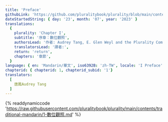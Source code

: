 ```yaml
---
title: 'Preface'
githubLink: 'https://github.com/pluralitybook/plurality/blob/main/contents/traditional-mandarin/1-數位觀照.md'
dateStartedString: { day: '23', month: '07', year: '2023' }
translations:
  {
    plurality: 'Chapter I',
    subtitle: '序章：數位觀照',
    authorsLead: '作者: Audrey Tang, E. Glen Weyl and the Plurality Community',
    translatorsLead: '譯者:',
    return: 'return',
    chapters: '章節',
  }
language: { en: 'Mandarin/華文', iso6392B: 'zh-TW', locale: 'I Preface' }
chapterid: { chapterid: 1, chapterid_subid: '1'}
translators:
  [
    唐鳳Audrey Tang
  ]
---
```

{% readdynamiccode 'https://raw.githubusercontent.com/pluralitybook/plurality/main/contents/traditional-mandarin/1-數位觀照.md' %}